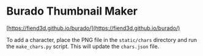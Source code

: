 # Burado Thumbnail Maker 

[https://fiend3d.github.io/burado/](https://fiend3d.github.io/burado/)

To add a character, place the PNG file in the `static/chars` directory and run the `make_chars.py` script. This will update the `chars.json` file.